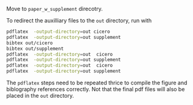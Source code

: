 Move to `paper_w_supplement` direcotry.

To redirect the auxilliary files to the `out` directory, run with
```bash
pdflatex  -output-directory=out cicero
pdflatex  -output-directory=out supplement
bibtex out/cicero
bibtex out/supplement
pdflatex  -output-directory=out  cicero
pdflatex  -output-directory=out supplement
pdflatex  -output-directory=out  cicero
pdflatex  -output-directory=out supplement

```
The `pdflatex` steps need to be repeated thrice  to compile the figure and biblography references correctly. Not that the final pdf files will also be placed in the `out` directory.


